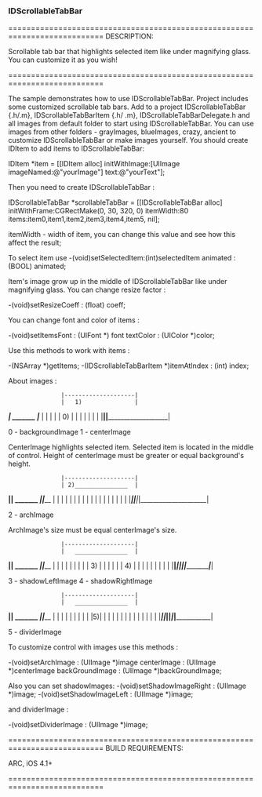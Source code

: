 ### IDScrollableTabBar ###

===========================================================================
DESCRIPTION:

Scrollable tab bar that highlights selected item like under magnifying glass. You can customize it as you wish!


===========================================================================

The sample demonstrates how to use IDScrollableTabBar. Project includes some customized scrollable tab bars. Add to a project IDScrollableTabBar {.h/.m}, IDScrollableTabBarItem {.h/ .m},  IDScrollableTabBarDelegate.h and all images from default folder to start using IDScrollableTabBar.
You can use images from other folders - grayImages, blueImages, crazy, ancient to customize IDScrollableTabBar or make images yourself. You should create IDItem to add items to IDScrollableTabBar: 

IDItem *item = [[IDItem alloc] initWithImage:[UIImage imageNamed:@"yourImage"] text:@"yourText"];

Then you need to create IDScrollableTabBar : 

IDScrollableTabBar *scrollableTabBar = [[IDScrollableTabBar alloc] initWithFrame:CGRectMake(0, 30, 320, 0) itemWidth:80 items:item0,item1,item2,item3,item4,item5, nil];

itemWidth - width of item, you can change this value and see how this affect the result;

To select item use -(void)setSelectedItem:(int)selectedItem animated : (BOOL) animated;

Item's image grow up in the middle of IDScrollableTabBar like under magnifying glass. You can change resize factor : 

-(void)setResizeCoeff : (float) coeff;

You can change font and color of items : 

-(void)setItemsFont : (UIFont *) font textColor : (UIColor *)color;

Use this methods to work with items : 

-(NSArray *)getItems;
-(IDScrollableTabBarItem *)itemAtIndex : (int) index;

About images :

                   |--------------------|
                   |   1)               |
 __________________|___  _______  ______|_____________________
|                  |                    |                     |
|       0)         |                    |                     |
|                  |                    |                     |
|__________________|____________________|_____________________|


0 - backgroundImage
1 - centerImage

CenterImage highlights selected item. Selected item is located in the middle of control. Height of centerImage must be greater or equal background's height.


                   |--------------------|
                   | 2)_______________  |
 __________________|__|  _______  ____|_|_____________________
|                  |  |               | |                     |
|                  |  |               | |                     |
|                  |  |               | |                     |
|__________________|__|_______________|_|_____________________|


2 - archImage

ArchImage's size must be equal centerImage's size.

                   |--------------------|
                   |   _______________  |
 __________________|__|  _______  ____|_|_____________________
|    |             |  |               | |               |     |
| 3) |             |  |               | |               | 4)  |
|    |             |  |               | |               |     |
|____|_____________|__|_______________|_|_______________|_____|

3 - shadowLeftImage
4 - shadowRightImage

                   |--------------------|
                   |   _______________  |
 __________________|__|  _______  ____|_|_____________________
|     |  |         |  |               | |                     |
|     |5)|         |  |               | |                     |
|     |  |         |  |               | |                     |
|_____|__|_________|__|_______________|_|_____________________|

5 - dividerImage

To customize control with images use this methods : 

-(void)setArchImage : (UIImage *)image centerImage : (UIImage *)centerImage backGroundImage : (UIImage *)backGroundImage;

Also you can set shadowImages:
-(void)setShadowImageRight : (UIImage *)image;
-(void)setShadowImageLeft : (UIImage *)image;

and dividerImage : 

-(void)setDividerImage : (UIImage *)image;

===========================================================================
BUILD REQUIREMENTS:

ARC, iOS 4.1+

===========================================================================
